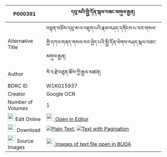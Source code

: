 |P000391|དབུ་མའི་སྤྱི་དོན་སྐལ་བཟང་མགུལ་རྒྱན། 
| --- | --- 
|Alternative Title |བསྟན་བཅོས་དབུ་མ་ལ་འཇུག་པའི་རྣམ་བཤད་དགོངས་པ་རབ་གསལ་གྱི་དཀའ་གནད་གསལ་བར་བྱེད་པའི་སྤྱི་དོན་ལེགས་བཤད་སྐལ་བཟང་མགུལ་རྒྱན།
|Author| སེ་ར་རྗེ་བཙུན་ཆོས་ཀྱི་རྒྱལ་མཚན།
|BDRC ID | W1KG15937
|Creator | Google OCR
|Number of Volumes| 1
|<img width="25" src="https://img.icons8.com/color/25/000000/edit-property.png">Edit Online| [<img width="25" src="https://avatars.githubusercontent.com/u/45091458?s=200&v=4"> Open in Editor](http://editor.openpecha.org/P000391)
|<img width="25" src="https://img.icons8.com/fluent/48/000000/download-2.png"/>  Download | [![](https://img.icons8.com/color/20/000000/txt.png)Plain Text](https://github.com/Openpecha/P000391/releases/download/v1/uma_i_chidon_kalzang_gulgyen_plain_P000391.zip), [![](https://img.icons8.com/color/20/000000/txt.png)Text with Pagination](https://github.com/Openpecha/P000391/releases/download/v1/uma_i_chidon_kalzang_gulgyen_pages_P000391.zip)
|<img width="25" src="https://img.icons8.com/plasticine/100/000000/pictures-folder.png"/>  Source Images | [<img width="25" src="https://library.bdrc.io/icons/BUDA-small.svg"> Images of text file open in BUDA](https://library.bdrc.io/show/bdr:W1KG15937)